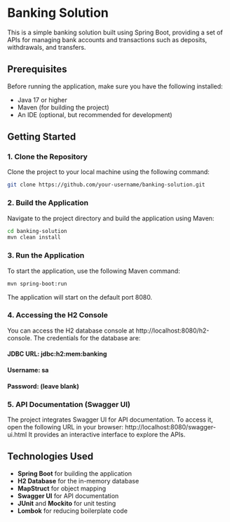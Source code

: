 # Banking Solution

This is a simple banking solution built using Spring Boot, providing a set of APIs for managing bank accounts and transactions such as deposits, withdrawals, and transfers.

## Prerequisites

Before running the application, make sure you have the following installed:

- Java 17 or higher
- Maven (for building the project)
- An IDE (optional, but recommended for development)

## Getting Started

### 1. Clone the Repository

Clone the project to your local machine using the following command:

```bash
git clone https://github.com/your-username/banking-solution.git
```
### 2. Build the Application

Navigate to the project directory and build the application using Maven:
```bash
cd banking-solution
mvn clean install
```

### 3. Run the Application
To start the application, use the following Maven command:
```bash
mvn spring-boot:run
```
The application will start on the default port 8080.

### 4. Accessing the H2 Console
You can access the H2 database console at http://localhost:8080/h2-console. The credentials for the database are:

#### JDBC URL: jdbc:h2:mem:banking
#### Username: sa
#### Password: (leave blank)

### 5. API Documentation (Swagger UI)
The project integrates Swagger UI for API documentation. To access it, open the following URL in your browser:
http://localhost:8080/swagger-ui.html
It provides an interactive interface to explore the APIs.

## Technologies Used

- **Spring Boot** for building the application
- **H2 Database** for the in-memory database
- **MapStruct** for object mapping
- **Swagger UI** for API documentation
- **JUnit** and **Mockito** for unit testing
- **Lombok** for reducing boilerplate code


